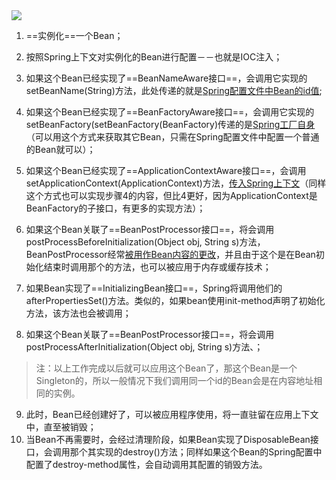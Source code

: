 <img src="https://tva1.sinaimg.cn/large/008i3skNgy1gpz6kqx5pdj30mv0rtq3d.jpg" style="zoom:100%">

1. ==实例化==一个Bean；

2. 按照Spring上下文对实例化的Bean进行配置－－也就是IOC注入；
3. 如果这个Bean已经实现了==BeanNameAware接口==，会调用它实现的setBeanName(String)方法，此处传递的就是<u>Spring配置文件中Bean的id值</u>;
4. 如果这个Bean已经实现了==BeanFactoryAware接口==，会调用它实现的setBeanFactory(setBeanFactory(BeanFactory)传递的是<u>Spring工厂自身</u>（可以用这个方式来获取其它Bean，只需在Spring配置文件中配置一个普通的Bean就可以）；
5. 如果这个Bean已经实现了==ApplicationContextAware接口==，会调用setApplicationContext(ApplicationContext)方法，<u>传入Spring上下文</u>（同样这个方式也可以实现步骤4的内容，但比4更好，因为ApplicationContext是BeanFactory的子接口，有更多的实现方法）；
6. 如果这个Bean关联了==BeanPostProcessor接口==，将会调用postProcessBeforeInitialization(Object obj, String s)方法，BeanPostProcessor经常<u>被用作Bean内容的更改</u>，并且由于这个是在Bean初始化结束时调用那个的方法，也可以被应用于内存或缓存技术；
7. 如果Bean实现了==InitializingBean接口==，Spring将调用他们的afterPropertiesSet()方法。类似的，如果bean使用init-method声明了初始化方法，该方法也会被调用；
8. 如果这个Bean关联了==BeanPostProcessor接口==，将会调用postProcessAfterInitialization(Object obj, String s)方法、；

> 注：以上工作完成以后就可以应用这个Bean了，那这个Bean是一个Singleton的，所以一般情况下我们调用同一个id的Bean会是在内容地址相同的实例。

9. 此时，Bean已经创建好了，可以被应用程序使用，将一直驻留在应用上下文中，直至被销毁；
10. 当Bean不再需要时，会经过清理阶段，如果Bean实现了DisposableBean接口，会调用那个其实现的destroy()方法；同样如果这个Bean的Spring配置中配置了destroy-method属性，会自动调用其配置的销毁方法。


